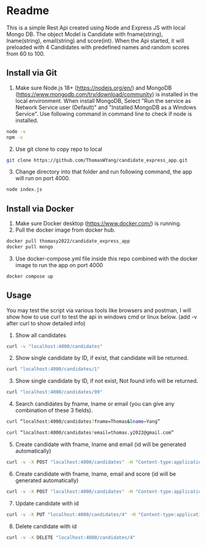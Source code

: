 # Readme

This is a simple Rest Api created using Node and Express JS with local Mongo DB. The object Model is Candidate with fname(string), lname(string), email(string) and score(int).
When the Api started, it will preloaded with 4 Candidates with predefined names and random scores from 60 to 100.


## Install via Git

1. Make sure Node.js 18+ (https://nodejs.org/en/) and MongoDB (https://www.mongodb.com/try/download/community) is installed in the local environment.
When install MongoDB, Select "Run the service as Network Service user (Default)" and "Installed MongoDB as a Windows Service".
Use following command in command line to check if node is installed.
```sh
node -v
npm -v
```
2. Use git clone to copy repo to local
```sh
git clone https://github.com/ThomasWYang/candidate_express_app.git
```
3. Change directory into that folder and run following command, the app will run on port 4000.
```sh
node index.js
```
## Install via Docker

1. Make sure Docker desktop (https://www.docker.com/) is running.
2. Pull the docker image from docker hub.
```sh
docker pull thomasy2022/candidate_express_app
docker pull mongo
```
3. Use docker-compose.yml file inside this repo combined with the docker image to run the app on port 4000
```sh
docker compose up
```
## Usage

You may test the script via various tools like browsers and postman, I will show how to use curl to test the api in windows cmd or linux below. (add -v after curl to show detailed info)
1. Show all candidates
```sh
curl -v "localhost:4000/candidates"
```
2. Show single candidate by ID, if exist, that candidate will be returned. 
```sh
curl "localhost:4000/candidates/1"
```
3. Show single candidate by ID, if not exist, Not found info will be returned. 
```sh
curl "localhost:4000/candidates/99"
```
4. Search candidates by fname, lname or email (you can give any combination of these 3 fields).
```sh
curl “localhost:4000/candidates?fname=Thomas&lname=Yang”
```
```sh
curl “localhost:4000/candidates?email=thomas.y2022@gmail.com”
```
5. Create candidate with fname, lname and email (id will be generated automatically)
```sh
curl -v -X POST "localhost:4000/candidates" -H "Content-type:application/json" -d "{\"fname\": \"aaa\", \"lname\": \"bbb\", \"email\":\"aaa@gmail.com\"}"
```
6. Create candidate with fname, lname, email and score (id will be generated automatically)
```sh
curl -v -X POST "localhost:4000/candidates" -H "Content-type:application/json" -d "{\"fname\": \"mmm\", \"lname\": \"nnn\", \"email\":\"mmm@gmail.com\", \"score\":80}"
```
7. Update candidate with id
```sh
curl -v -X PUT "localhost:4000/candidates/4" -H "Content-type:application/json" -d "{\"fname\": \"xxx\", \"lname\": \"yyy\", \"email\":\"xxx@gmail.com\", \"score\":90}"
```
8. Delete candidate with id
```sh
curl -v -X DELETE "localhost:4000/candidates/4"
```
